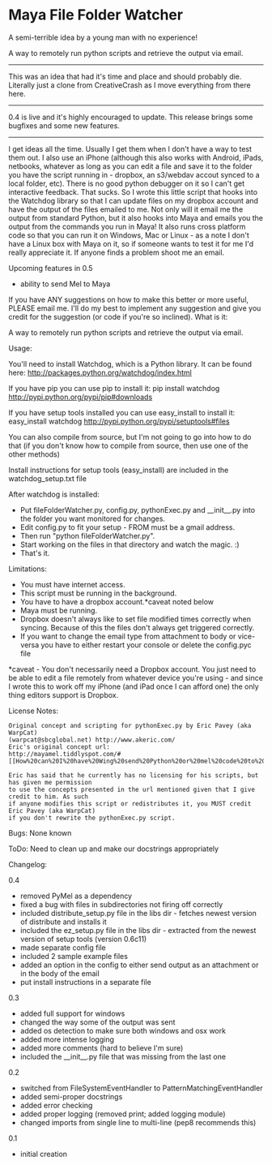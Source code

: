 # Maya File Folder Watcher
A semi-terrible idea by a young man with no experience!

A way to remotely run python scripts and retrieve the output via email.

---

This was an idea that had it's time and place and should probably die.
Literally just a clone from CreativeCrash as I move everything from there here.


*********
0.4 is live and it's highly encouraged to update. This release brings some bugfixes and some new features.
*********

I get ideas all the time. Usually I get them when I don't have a way to test them out. I also use an iPhone (although this also works with Android, iPads, netbooks, whatever as long as you can edit a file and save it to the folder you have the script running in - dropbox, an s3/webdav accout synced to a local folder, etc). There is no good python debugger on it so I can't get interactive feedback. That sucks. So I wrote this little script that hooks into the Watchdog library so that I can update files on my dropbox account and have the output of the files emailed to me. Not only will it email me the output from standard Python, but it also hooks into Maya and emails you the output from the commands you run in Maya! It also runs cross platform code so that you can run it on Windows, Mac or Linux - as a note I don't have a Linux box with Maya on it, so if someone wants to test it for me I'd really appreciate it. If anyone finds a problem shoot me an email.

Upcoming features in 0.5

- ability to send Mel to Maya

If you have ANY suggestions on how to make this better or more useful, PLEASE email me. I'll do my best to implement any suggestion and give you credit for the suggestion (or code if you're so inclined).
What is it:

A way to remotely run python scripts and retrieve the output via email.

Usage:

You'll need to install Watchdog, which is a Python library.
It can be found here: http://packages.python.org/watchdog/index.html

If you have pip you can use pip to install it: pip install watchdog
http://pypi.python.org/pypi/pip#downloads

If you have setup tools installed you can use easy\_install to install it: easy\_install watchdog
http://pypi.python.org/pypi/setuptools#files

You can also compile from source, but I'm not going to go into how to do that
    (if you don't know how to compile from source, then use one of the other methods)

Install instructions for setup tools (easy\_install) are included in the watchdog\_setup.txt file


After watchdog is installed:

- Put fileFolderWatcher.py, config.py, pythonExec.py and \_\_init\_\_.py into the folder you want monitored for changes.
- Edit config.py to fit your setup - FROM must be a gmail address.
- Then run "python fileFolderWatcher.py".
- Start working on the files in that directory and watch the magic. :)
- That's it.

Limitations:

- You must have internet access.
- This script must be running in the background.
- You have to have a dropbox account.*caveat noted below
- Maya must be running.
- Dropbox doesn't always like to set file modified times correctly when syncing. Because of this the files don't always get triggered correctly.
- If you want to change the email type from attachment to body or vice-versa you have to either restart your console or delete the config.pyc file


*caveat - You don't necessarily need a Dropbox account. You just need to be able to edit a file remotely from whatever device you're using - and since I wrote this to work off my iPhone (and iPad once I can afford one) the only thing editors support is Dropbox.


License Notes:

    Original concept and scripting for pythonExec.py by Eric Pavey (aka WarpCat)
    (warpcat@sbcglobal.net) http://www.akeric.com/
    Eric's original concept url:
    http://mayamel.tiddlyspot.com/#[[How%20can%20I%20have%20Wing%20send%20Python%20or%20mel%20code%20to%20Maya%3F]]

    Eric has said that he currently has no licensing for his scripts, but has given me permission
    to use the concepts presented in the url mentioned given that I give credit to him. As such
    if anyone modifies this script or redistributes it, you MUST credit Eric Pavey (aka WarpCat)
    if you don't rewrite the pythonExec.py script.


Bugs:
     None known

ToDo:
    Need to clean up and make our docstrings appropriately


Changelog:

0.4

- removed PyMel as a dependency
- fixed a bug with files in subdirectories not firing off correctly
- included distribute_setup.py file in the libs dir - fetches newest version of distribute and installs it
- included the ez_setup.py file in the libs dir - extracted from the newest version of setup tools (version 0.6c11)
- made separate config file
- included 2 sample example files
- added an option in the config to either send output as an attachment or in the body of the email
- put install instructions in a separate file

0.3

- added full support for windows
- changed the way some of the output was sent
- added os detection to make sure both windows and osx work
- added more intense logging
- added more comments (hard to believe I'm sure)
- included the \_\_init\_\_.py file that was missing from the last one

0.2

- switched from FileSystemEventHandler to PatternMatchingEventHandler
- added semi-proper docstrings
- added error checking
- added proper logging (removed print; added logging module)
- changed imports from single line to multi-line (pep8 recommends this)

0.1

- initial creation

